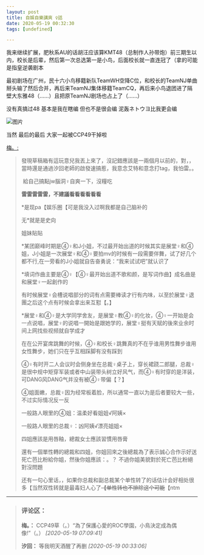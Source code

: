 ```yaml
---
layout: post
title: 自娛自樂講爽 ♀話
date: 2020-05-19 00:32:30
tags: [undefined]

---
```

我来继续扩展，肥秋系AU的话胡汪应该算KMT48（总制作人孙带炮）前三期生以内，校长是后辈，然后第一次总选第一是小鸟，后面校长就一直连冠了（拿的可能是指皇逆袭剧本  

最初剧场在广州，民十六小鸟移籍新队TeamWH空降C位，和校长的TeamNJ单曲掰头输了然后合并，再后来TeamNJ集体移籍TeamCQ，再后来小鸟退团进了隔壁大东雅48（……）且把原TeamNJ剧场也占上了（……）

没有真搞过48 基本是我在瞎编 但也不是很会编 泥轰ネトウヨ比我更会编  

![图片](./img/YnZvamxBaTlBYW9tQnJ1dWpOWXJzNGdZZjZnaktHYUpLWGNKdWE0bksvcjVlSE0vcG9OOFRBPT0.png?=imageView&thumbnail=500x0&quality=96&stripmeta=0&type=jpg%7Cwatermark&type=2 "null")

当然 最后的最后 大家一起被CCP49干掉啦  

[梅。:](https://mei8667980.lofter.com/post/3124bf68_1c8a5cad5)

> 發現草稿箱有這玩意兒我丟上來了，沒記錯應該是一兩個月以前的，對，，當時還是通過汐回老師的啟發速搞惹，我意念艾特和意念打tag，我怕雷。。
> 
>  給自己搞點jw腦洞♀自爽一下，沒糧吃
> 
> **雷雷雷雷雷，不建議看看看看看看**
> 
> *是现pa【娱乐圈【可是我没入过啊我都是自己脑补的
> 
> 无*就是是史向   
> 
> 姐妹貼貼
> 
> *某团巅峰时期是④♀和J小姐，不过最开始出道的时候其实是展堂♀和④姐，J小姐是一次展堂♀和④♀要拍mv的时候有一段需要伴舞，试了好几个都不行,在一旁看的J小姐就自告奋勇说：“我来试试吧”就认识了
> 
> *填词作曲主要是④♀【④♀最开始出道不歌和颜，是写词作曲】成名曲是和展堂♀一起創作的 
> 
> 有时候展堂♀会槽说唱部分的词有点需要棒读才行有内味，以至於展堂♀退團之后这个点有时候会拿出来互懟【。】
> 
> *展堂♀和④♀是大学同学舍友，是展堂♀教④♀的化妆，④♀一开始是会一点说唱，展堂♀的说唱一開始是跟她学的，展堂♀挺有天赋的後來业余时间上网找些视频就自学成才
> 
> 在在公开宴席跳舞的时候，④♀和校长♀跳舞真的不在乎谁用男性舞步谁用女性舞步，她们只在乎互相踩脚有没有踩到
> 
> ④♀有时开二人会议时会侧身坐在总裁♀桌子上，穿长裙跷二郎腿，总裁♀是很中规中矩穿军装或者中山装带头树立好风气，而④♀有时穿的是洋装，可DANG风DANG气并没有被④♀带偏【？】
> 
> ④姐面嫩，总裁♀因为经常板着脸，所以通常一直以为是后者要较大一些，不过实际情况反一反
> 
> 一般路人眼里的④姐：温柔好看姐姐√阿姨×
> 
> 一般路人眼里的总裁♀：凶阿姨√漂亮姐姐×
> 
> 四姐應該是用唇釉，總裁女士應該習慣用唇膏  
> 
> 還有一個單性轉的總裁和四姐，你姐回來之後總裁為了表示誠心合作示好送死亡芭比粉給你姐，然後你姐應該：。？ 不過你姐美貌對於死亡芭比粉絕對沒問題
> 
> 还有一句心里话，，如果你总裁和副总裁某个单性转了的话估计会好相处很多【当然双性转就是最毒妇人心了<span style="text-decoration:line-through;">【单性转也不排除这个可能</span>【ntm

---
> ### 评论区：
>**梅。：** CCP49草（。）“為了保護心愛的ROC學園，小鳥決定成為偶像!”（。）  *[2020-05-19 07:09:41]*
>
>**汐回：** 等我明天酒醒了再删  *[2020-05-19 00:33:06]*
>
>